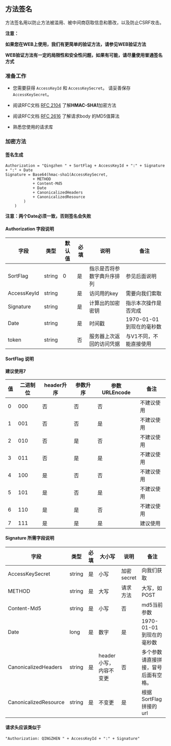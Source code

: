 ## 方法签名

方法签名用以防止方法被滥用、被中间商窃取信息和篡改，以及防止CSRF攻击。

**注意：**

**如果您在WEB上使用，我们有更简单的验证方法，请参见WEB验证方法**

**WEB验证方法有一定的局限性和安全性问题，如果有可能，请尽量使用普通签名方式**

### 准备工作

* 您需要获得 ```AccessKeyId``` 和  ```AccessKeySecret```。  请妥善保存 ```AccessKeySecret```。

* 阅读RFC文档 [RFC 2104](https://www.ietf.org/rfc/rfc2104.txt) 了解**HMAC-SHA1**加密方法

* 阅读RFC文档 [RFC 2616](https://www.ietf.org/rfc/rfc2616.txt) 了解请求body 的MD5值算法

* 熟悉您使用的请求库

### 加密方法

#### 签名生成
```
Authorization = "Qingzhen " + SortFlag + AccessKeyId + ":" + Signature + ":" + Date
Signature = Base64(hmac-sha1(AccessKeySecret,
            + METHOD
            + Content-Md5
            + Date
            + CanonicalizedHeaders
            + CanonicalizedResource
        )
    )
```

**注意：两个Date必须一致，否则签名会失败**

#### Authorization 字段说明
| 字段        	| 类型   	| 默认值 	| 必填 	| 说明                       	| 备注                   	|
|-------------	|--------	|--------	|------	|----------------------------	|------------------------	|
| SortFlag    	| string 	| 0      	| 是   	| 指示是否将参数字典升序排列 	| 参见后面说明           	|
| AccessKeyId 	| string 	|        	| 是   	| 访问用的key                	| 需要向我们索取         	|
| Signature   	| string 	|        	| 是   	| 计算出的加密密钥           	| 指示本次操作是否完成   	|
| Date        	| string 	|        	| 是   	| 时间戳                   	| 1970-01-01到现在的毫秒数       |
| token       	| string 	|        	| 否   	| 服务器上次返回的访问凭据   	| 与V1不同，不能直接使用 	|

#### SortFlag 说明

**建议使用7**

| 值 	| 二进制位 	| header升序 	| 参数升序 	| 参数URLEncode 	| 备注       	|
|----	|----------	|------------	|----------	|---------------	|------------	|
| 0  	| 000      	| 否         	| 否       	| 否            	| 不建议使用 	|
| 1  	| 001      	| 否         	| 否       	| 是            	| 不建议使用 	|
| 2  	| 010      	| 否         	| 是       	| 否            	| 不建议使用 	|
| 3  	| 011      	| 否         	| 是       	| 是            	| 不建议使用 	|
| 4  	| 100      	| 是         	| 否       	| 否            	| 不建议使用 	|
| 5  	| 101      	| 是         	| 否       	| 是            	| 不建议使用 	|
| 6  	| 110      	| 是         	| 是       	| 否            	| 不建议使用 	|
| 7  	| 111      	| 是         	| 是       	| 是            	| 建议使用   	|


#### Signature 所需字段说明

| 字段                  	| 类型   	| 必填 	| 大小写                 	| 说明       	| 备注                                 	|
|-----------------------	|--------	|------	|------------------------	|------------	|--------------------------------------	|
| AccessKeySecret       	| string 	| 是   	| 小写                   	| 加密secret 	| 向我们获取                           	|
| METHOD                	| string 	| 是   	| 大写                   	| 请求方法   	| 大写，如POST                         	|
| Content-Md5           	| string 	| 是   	| 小写                   	| 否         	| md5当前参数                          	|
| Date                  	| long   	| 是   	| 数字                   	| 是         	| 1970-01-01到现在的毫秒数             	|
| CanonicalizedHeaders  	| string 	| 是   	| header小写，内容不变更 	| 否         	| 多个参数请直接拼接，冒号后面有空格。 	|
| CanonicalizedResource 	| string 	| 是   	| 不变更                 	| 是         	| 根据SortFlag拼接的url                	|


#### 请求头应该类似于
```"Authorization: QINGZHEN " + AccessKeyId + ":" + Signature"```